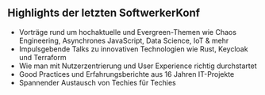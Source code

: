 ## Highlights der letzten SoftwerkerKonf


- Vorträge rund um hochaktuelle und Evergreen-Themen wie Chaos Engineering, Asynchrones JavaScript, Data Science, IoT & mehr
- Impulsgebende Talks zu innovativen Technologien wie Rust, Keycloak und Terraform
- Wie man mit Nutzerzentrierung und User Experience richtig durchstartet
- Good Practices und Erfahrungsberichte aus 16 Jahren IT-Projekte
- Spannender Austausch von Techies für Techies
